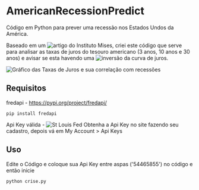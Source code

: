 # AmericanRecessionPredict
Código em Python para prever uma recessão nos Estados Undos da América.

Baseado em um ![artigo](https://mises.org.br/Article.aspx?id=2971) do Instituto Mises, criei este código que serve para analisar as taxas de juros do tesouro americano (3 anos, 10 anos e 30 anos) e avisar se esta havendo uma ![inversão da curva de juros](https://www.investopedia.com/terms/i/invertedyieldcurve.asp).

![Gráfico das Taxas de Juros e sua correlação com recessões](https://fred.stlouisfed.org/graph/fredgraph.png?g=morW)

## Requisitos

fredapi - https://pypi.org/project/fredapi/
```
pip install fredapi
```

Api Key válida - ![St Louis Fed](https://fred.stlouisfed.org/)
Obtenha a Api Key no site fazendo seu cadastro, depois vá em My Account > Api Keys

## Uso

Edite o Código e coloque sua Api Key entre aspas ('54465855') no código e então inicie
```
python crise.py
```
